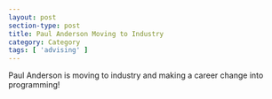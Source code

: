 ```yaml
---
layout: post
section-type: post
title: Paul Anderson Moving to Industry
category: Category
tags: [ 'advising' ]
---
```

Paul Anderson is moving to industry and making a career change into programming!